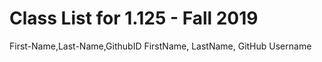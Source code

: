 # Class List for 1.125 - Fall 2019
First-Name,Last-Name,GithubID
FirstName, LastName, GitHub Username